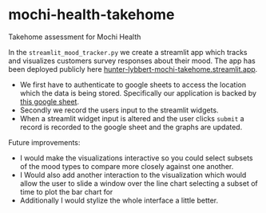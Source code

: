 # mochi-health-takehome
Takehome assessment for Mochi Health

In the `streamlit_mood_tracker.py` we create a streamlit app which tracks and visualizes customers survey responses about their mood.
The app has been deployed publicly here [hunter-lybbert-mochi-takehome.streamlit.app](https://hunter-lybbert-mochi-takehome.streamlit.app/).
* We first have to authenticate to google sheets to access the location which the data is being stored.
Specifically our application is backed by [this google sheet](https://docs.google.com/spreadsheets/d/1UptyEDla8n5vaEa6fHjVJyqPUw1k43riLJm6Lm_Xx4Y/edit?gid=0#gid=0).
* Secondly we record the users input to the streamlit widgets.
* When a streamlit widget input is altered and the user clicks `submit` a record is recorded to the google sheet and the graphs are updated.

Future improvements:
* I would make the visualizations interactive so you could select subsets of the mood types to compare more closely against one another.
* I Would also add another interaction to the visualization which would allow the user to slide a window over the line chart selecting a subset of time to plot the bar chart for
* Additionally I would stylize the whole interface a little better.